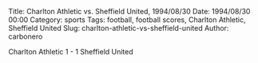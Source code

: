 Title: Charlton Athletic vs. Sheffield United, 1994/08/30
Date: 1994/08/30 00:00
Category: sports
Tags: football, football scores, Charlton Athletic, Sheffield United
Slug: charlton-athletic-vs-sheffield-united
Author: carbonero


Charlton Athletic 1 - 1 Sheffield United
